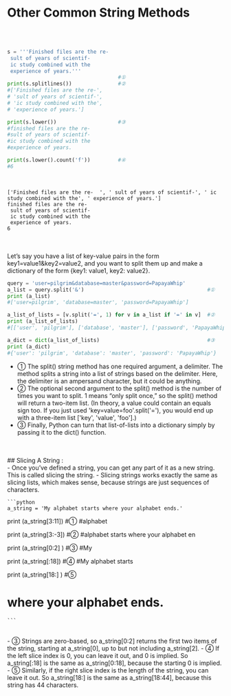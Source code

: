 # Other Common String Methods

</br>
</br>

```python
s = '''Finished files are the re-  
 sult of years of scientif-
 ic study combined with the
 experience of years.'''
                                    #①
print(s.splitlines())               #②
#['Finished files are the re-',
# 'sult of years of scientif-',
# 'ic study combined with the',
# 'experience of years.']

print(s.lower())                    #③
#finished files are the re-
#sult of years of scientif-
#ic study combined with the
#experience of years.

print(s.lower().count('f'))         #④
#6
```
</br>

```console
['Finished files are the re-  ', ' sult of years of scientif-', ' ic study combined with the', ' experience of years.']
finished files are the re-  
 sult of years of scientif-
 ic study combined with the
 experience of years.
6
```

</br>
</br>
Let’s say you have a list of key-value pairs in the form key1=value1&key2=value2, and you want to split them up and make a dictionary of the form {key1: value1, key2: value2}.
</br>

```python
query = 'user=pilgrim&database=master&password=PapayaWhip'
a_list = query.split('&')                                        #①
print (a_list)
#['user=pilgrim', 'database=master', 'password=PapayaWhip']

a_list_of_lists = [v.split('=', 1) for v in a_list if '=' in v]  #②
print (a_list_of_lists)
#[['user', 'pilgrim'], ['database', 'master'], ['password', 'PapayaWhip']]

a_dict = dict(a_list_of_lists)                                   #③
print (a_dict)
#{'user': 'pilgrim', 'database': 'master', 'password': 'PapayaWhip'}
```

- ① The split() string method has one required argument, a delimiter. The method splits a string into a list of strings based on the delimiter. Here, the delimiter is an ampersand character, but it could be anything.
- ② The optional second argument to the split() method is the number of times you want to split. 1 means “only split once,” so the split() method will return a two-item list. (In theory, a value could contain an equals sign too. If you just used 'key=value=foo'.split('='), you would end up with a three-item list ['key', 'value', 'foo'].)
- ③ Finally, Python can turn that list-of-lists into a dictionary simply by passing it to the dict() function.

</br>
</br>
## Slicing A String :
</br>
- Once you’ve defined a string, you can get any part of it as a new string. This is called slicing the string. 
    - Slicing strings works exactly the same as slicing lists, which makes sense, because strings are just sequences of characters.

    ```python
    a_string = 'My alphabet starts where your alphabet ends.'
print (a_string[3:11])           #①
#alphabet

print (a_string[3:-3])           #②
#alphabet starts where your alphabet en

print (a_string[0:2] )           #③
#My

print (a_string[:18])            #④
#My alphabet starts

print (a_string[18:] )           #⑤
# where your alphabet ends.
    ```
</br>
- ③ Strings are zero-based, so a_string[0:2] returns the first two items of the string, starting at a_string[0], up to but not including a_string[2].
- ④ If the left slice index is 0, you can leave it out, and 0 is implied. So a_string[:18] is the same as a_string[0:18], because the starting 0 is implied.
- ⑤ Similarly, if the right slice index is the length of the string, you can leave it out. So a_string[18:] is the same as a_string[18:44], because this string has 44 characters.

